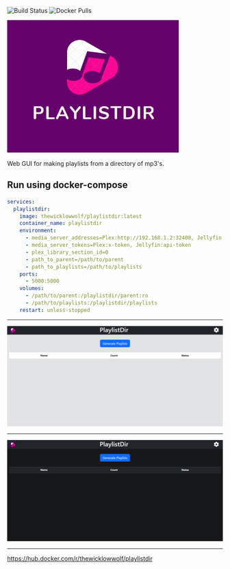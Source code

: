 ![Build Status](https://github.com/TheWicklowWolf/PlaylistDir/actions/workflows/main.yml/badge.svg)
![Docker Pulls](https://img.shields.io/docker/pulls/thewicklowwolf/playlistdir.svg)

<img src="https://raw.githubusercontent.com/TheWicklowWolf/PlaylistDir/main/src/static/playlistdir.png" alt="logo">


Web GUI for making playlists from a directory of mp3's.


## Run using docker-compose

```yaml
services:
  playlistdir:
    image: thewicklowwolf/playlistdir:latest
    container_name: playlistdir
    environment:
      - media_server_addresses=Plex:http://192.168.1.2:32400, Jellyfin:http://192.168.1.2:8096
      - media_server_tokens=Plex:x-token, Jellyfin:api-token
      - plex_library_section_id=0
      - path_to_parent=/path/to/parent
      - path_to_playlists=/path/to/playlists
    ports:
      - 5000:5000
    volumes:
      - /path/to/parent:/playlistdir/parent:ro
      - /path/to/playlists:/playlistdir/playlists
    restart: unless-stopped
```

---

<img src="https://raw.githubusercontent.com/TheWicklowWolf/PlaylistDir/main/src/static/light.png" alt="light">

---

<img src="https://raw.githubusercontent.com/TheWicklowWolf/PlaylistDir/main/src/static/dark.png" alt="dark">

---

https://hub.docker.com/r/thewicklowwolf/playlistdir
